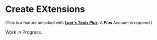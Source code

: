 # Create EXtensions

<sup style="font-size: 90%">(This is a feature unlocked with [***Loot's Tools Plus***](../../plus). A ***Plus*** Account is required.)</sup>

Work in Progress.
